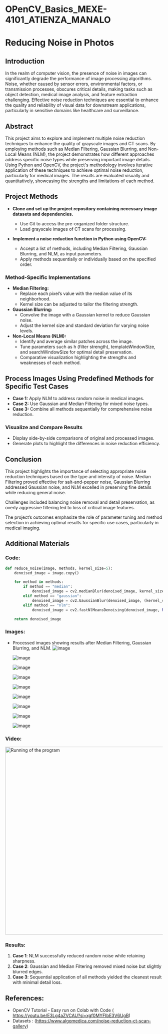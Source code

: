 # OPenCV_Basics_MEXE-4101_ATIENZA_MANALO

# Reducing Noise in Photos

## Introduction

In the realm of computer vision, the presence of noise in images can significantly degrade the performance of image processing algorithms. Noise, whether caused by sensor errors, environmental factors, or transmission processes, obscures critical details, making tasks such as object detection, medical image analysis, and feature extraction challenging. Effective noise reduction techniques are essential to enhance the quality and reliability of visual data for downstream applications, particularly in sensitive domains like healthcare and surveillance.

## Abstract

This project aims to explore and implement multiple noise reduction techniques to enhance the quality of grayscale images and CT scans. By employing methods such as Median Filtering, Gaussian Blurring, and Non-Local Means (NLM), the project demonstrates how different approaches address specific noise types while preserving important image details. Using Python and OpenCV, the project's methodology involves iterative application of these techniques to achieve optimal noise reduction, particularly for medical images. The results are evaluated visually and quantitatively, showcasing the strengths and limitations of each method.

## Project Methods
- **Clone and set up the project repository containing necessary image datasets and dependencies.**
  - Use Git to access the pre-organized folder structure.
  - Load grayscale images of CT scans for processing.

- **Implement a noise reduction function in Python using OpenCV:**
  - Accept a list of methods, including Median Filtering, Gaussian Blurring, and NLM, as input parameters.
  - Apply methods sequentially or individually based on the specified order.

### Method-Specific Implementations
- **Median Filtering:**
  - Replace each pixel’s value with the median value of its neighborhood.
  - Kernel size can be adjusted to tailor the filtering strength.
- **Gaussian Blurring:**
  - Convolve the image with a Gaussian kernel to reduce Gaussian noise.
  - Adjust the kernel size and standard deviation for varying noise levels.
- **Non-Local Means (NLM):**
  - Identify and average similar patches across the image.
  - Tune parameters such as h (filter strength), templateWindowSize, and searchWindowSize for optimal detail preservation.
  - Comparative visualization highlighting the strengths and weaknesses of each method.

## Process Images Using Predefined Methods for Specific Test Cases
- **Case 1:** Apply NLM to address random noise in medical images.
- **Case 2:** Use Gaussian and Median Filtering for mixed noise types.
- **Case 3:** Combine all methods sequentially for comprehensive noise reduction.

### Visualize and Compare Results
- Display side-by-side comparisons of original and processed images.
- Generate plots to highlight the differences in noise reduction efficiency.

## Conclusion

This project highlights the importance of selecting appropriate noise reduction techniques based on the type and intensity of noise. Median Filtering proved effective for salt-and-pepper noise, Gaussian Blurring addressed Gaussian noise, and NLM excelled in preserving fine details while reducing general noise.

Challenges included balancing noise removal and detail preservation, as overly aggressive filtering led to loss of critical image features.

The project’s outcomes emphasize the role of parameter tuning and method selection in achieving optimal results for specific use cases, particularly in medical imaging.

## Additional Materials

### Code:
```python
def reduce_noise(image, methods, kernel_size=5):
    denoised_image = image.copy()

    for method in methods:
        if method == "median":
            denoised_image = cv2.medianBlur(denoised_image, kernel_size)
        elif method == "gaussian":
            denoised_image = cv2.GaussianBlur(denoised_image, (kernel_size, kernel_size), 0)
        elif method == "nlm":
            denoised_image = cv2.fastNlMeansDenoising(denoised_image, None, 20, 7, 21)

    return denoised_image
```

### Images:
- Processed images showing results after Median Filtering, Gaussian Blurring, and NLM.
  ![image](https://github.com/user-attachments/assets/45b9bc26-5bcf-4cd1-bce1-3dd69cb6e760)

  ![image](https://github.com/user-attachments/assets/06d2fa1a-658a-4cd5-a124-d0b441037077)

  ![image](https://github.com/user-attachments/assets/8bc82375-f520-4c0a-8511-ee3b163c5bc2)

  ![image](https://github.com/user-attachments/assets/657a8aa7-9006-4b3c-b36e-2c31b785582c)

  ![image](https://github.com/user-attachments/assets/f37b3452-7d8b-4467-a073-93ef879988a2)

  ![image](https://github.com/user-attachments/assets/8d4e9918-98db-4c8a-a2a5-7560a67bba7e)

  ![image](https://github.com/user-attachments/assets/719e8515-1661-493a-8cb5-478736262acb)

  ![image](https://github.com/user-attachments/assets/bde08b1c-bf64-404e-91af-3487be7f0043)
  
  ![image](https://github.com/user-attachments/assets/15129dc1-d805-4f93-a760-1770e58824b4)

### Video: 
</p> 
 <a href="https://drive.google.com/file/d/1BjSn3awoFOqsAd_8_E44cSKhYpeomx94/view?usp=sharing">
    <source media="(prefers-color-scheme: dark)" srcset="https://github.com/user-attachments/assets/e0b74f47-b346-42cd-95dc-0573035cf7ba">
    <img src="https://github.com/user-attachments/assets/1482220f-3b80-4163-9290-c94174b40ce2" alt="Running of the program" width = 600 title="Running of the program">
</a>   

### Results:
1. **Case 1**: NLM successfully reduced random noise while retaining sharpness.
2. **Case 2**: Gaussian and Median Filtering removed mixed noise but slightly blurred edges.
3. **Case 3**: Sequential application of all methods yielded the cleanest result with minimal detail loss.

## References: 
- OpenCV Tutorial - Easy run on Colab with Code ( https://youtu.be/E3Lg4aZVCAU?si=xgf0MYFIbE3V6UgB)
- Datasets : (https://www.algomedica.com/noise-reduction-ct-scan-gallery)

